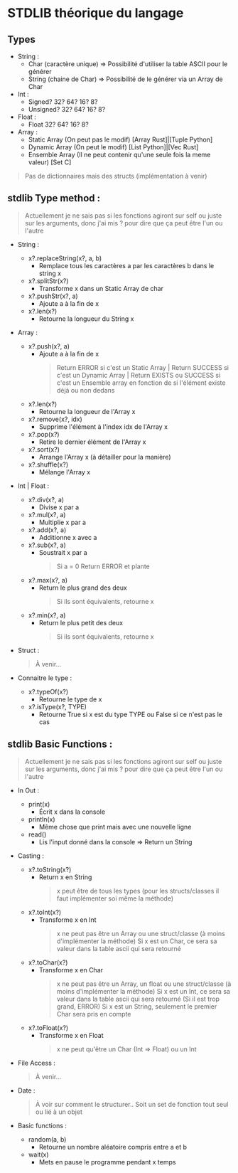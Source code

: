 # STDLIB théorique du langage 
## Types

  - String :
    - Char (caractère unique) => Possibilité d'utiliser la table ASCII pour le générer
    - String (chaine de Char) => Possibilité de le générer via un Array de Char
  - Int :
    - Signed? 32? 64? 16? 8?
    - Unsigned? 32? 64? 16? 8?
  - Float :
    - Float 32? 64? 16? 8?
  - Array :
    - Static Array (On peut pas le modif) [Array Rust]|[Tuple Python]
    - Dynamic Array (On peut le modif) [List Python]|[Vec Rust]
    - Ensemble Array (Il ne peut contenir qu'une seule fois la meme valeur) [Set C]

  > Pas de dictionnaires mais des structs (implémentation à venir)

## stdlib Type method :
> Actuellement je ne sais pas si les fonctions agiront sur self ou juste sur les arguments, donc j'ai mis ? pour dire que ça peut être l'un ou l'autre

  - String :
    - x?.replaceString(x?, a, b)
      - Remplace tous les caractères a par les caractères b dans le string x
    - x?.splitStr(x?)
      - Transforme x dans un Static Array de char
    - x?.pushStr(x?, a)
      - Ajoute a à la fin de x
    - x?.len(x?)
      - Retourne la longueur du String x

  - Array :
    - x?.push(x?, a)
      - Ajoute a à la fin de x
        > Return ERROR si c'est un Static Array | Return SUCCESS si c'est un Dynamic Array | Return EXISTS ou SUCCESS si c'est un Ensemble array en fonction de si l'élément existe déjà ou non dedans
    - x?.len(x?)
      - Retourne la longueur de l'Array x
    - x?.remove(x?, idx)
      - Supprime l'élément à l'index idx de l'Array x
    - x?.pop(x?)
      - Retire le dernier élément de l'Array x
    - x?.sort(x?)
      - Arrange l'Array x (à détailler pour la manière)
    - x?.shuffle(x?)
      - Mélange l'Array x

  - Int | Float :
    - x?.div(x?, a)
      - Divise x par a
    - x?.mul(x?, a)
      - Multiplie x par a
    - x?.add(x?, a)
      - Additionne x avec a
    - x?.sub(x?, a)
      - Soustrait x par a
        > Si a = 0 Return ERROR et plante
    - x?.max(x?, a)
      - Return le plus grand des deux
        > Si ils sont équivalents, retourne x
    - x?.min(x?, a)
      - Return le plus petit des deux
        > Si ils sont équivalents, retourne x

  - Struct :
    > À venir...
  
  - Connaitre le type :
    - x?.typeOf(x?)
      - Retourne le type de x
    - x?.isType(x?, TYPE)
      - Retourne True si x est du type TYPE ou False si ce n'est pas le cas
## stdlib Basic Functions :
> Actuellement je ne sais pas si les fonctions agiront sur self ou juste sur les arguments, donc j'ai mis ? pour dire que ça peut être l'un ou l'autre

  - In Out :
    - print(x) 
      - Écrit x dans la console
    - println(x) 
      - Même chose que print mais avec une nouvelle ligne
    - read()
      - Lis l'input donné dans la console => Return un String

  - Casting :
    - x?.toString(x?)
      - Return x en String 
        > x peut être de tous les types (pour les structs/classes il faut implémenter soi même la méthode)
    - x?.toInt(x?)
      - Transforme x en Int
        > x ne peut pas être un Array ou une struct/classe (à moins d'implémenter la méthode)
        > Si x est un Char, ce sera sa valeur dans la table ascii qui sera retourné
    - x?.toChar(x?)
      - Transforme x en Char
        > x ne peut pas être un Array, un float ou une struct/classe (à moins d'implémenter la méthode)
        > Si x est un Int, ce sera sa valeur dans la table ascii qui sera retourné (Si il est trop grand, ERROR)
        > Si x est un String, seulement le premier Char sera pris en compte
    - x?.toFloat(x?)
      - Transforme x en Float
        > x ne peut qu'être un Char (Int => Float) ou un Int

  - File Access :
    > À venir...

  - Date :
    > À voir sur comment le structurer.. Soit un set de fonction tout seul ou lié à un objet

  - Basic functions :
    - random(a, b) 
      - Retourne un nombre aléatoire compris entre a et b
    - wait(x)
      - Mets en pause le programme pendant x temps
 